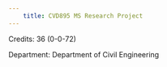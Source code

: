 ```yaml
---
    title: CVD895 MS Research Project
---
```

Credits: 36 (0-0-72)

Department: Department of Civil Engineering


